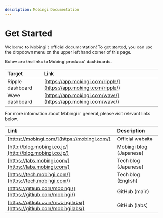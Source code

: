 ```yaml
---
description: Mobingi Documentation
---
```


# Get Started

Welcome to Mobingi's official documentation! To get started, you can use the dropdown menu on the upper left hand corner of this page.

Below are the links to Mobingi products' dashboards.

| Target | Link |
| :--- | :--- |
| Ripple dashboard | [https://app.mobingi.com/ripple/](https://app.mobingi.com/ripple/) |
| Wave dashboard | [https://app.mobingi.com/wave/](https://app.mobingi.com/wave/) |

For more information about Mobingi in general, please visit relevant links below.

| Link | Description |
| :--- | :--- |
| [https://mobingi.com/](https://mobingi.com/) | Official website |
| [http://blog.mobingi.co.jp/](http://blog.mobingi.co.jp/) | Mobingi blog \(Japanese\) |
| [https://labs.mobingi.com/](https://labs.mobingi.com/) | Tech blog \(Japanese\) |
| [https://tech.mobingi.com/](https://tech.mobingi.com/) | Tech blog \(English\) |
| [https://github.com/mobingi/](https://github.com/mobingi/) | GitHub \(main\) |
| [https://github.com/mobingilabs/](https://github.com/mobingilabs/) | GitHub \(labs\) |

